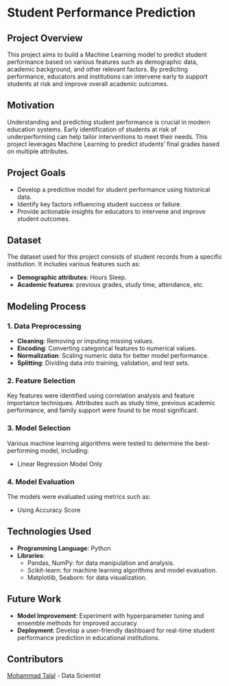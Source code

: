 
   <body>
    <h1>Student Performance Prediction</h1>

  <h2>Project Overview</h2>
    <p>This project aims to build a Machine Learning model to predict student performance based on various features such as demographic data, academic background, and other relevant factors. By predicting performance, educators and institutions can intervene early to support students at risk and improve overall academic outcomes.</p>

   <h2>Motivation</h2>
    <p>Understanding and predicting student performance is crucial in modern education systems. Early identification of students at risk of underperforming can help tailor interventions to meet their needs. This project leverages Machine Learning to predict students’ final grades based on multiple attributes.</p>
    <h2>Project Goals</h2>
    <ul>
        <li>Develop a predictive model for student performance using historical data.</li>
        <li>Identify key factors influencing student success or failure.</li>
        <li>Provide actionable insights for educators to intervene and improve student outcomes.</li>
    </ul>
    <h2>Dataset</h2>
    <p>The dataset used for this project consists of student records from a specific institution. It includes various features such as:</p>
    <ul>
        <li><strong>Demographic attributes</strong>:  Hours Sleep.</li>
        <li><strong>Academic features</strong>: previous grades, study time, attendance, etc.</li>
    </ul>
   
   <h2>Modeling Process</h2>

  <h3>1. Data Preprocessing</h3>
   <ul>
        <li><strong>Cleaning</strong>: Removing or imputing missing values.</li>
        <li><strong>Encoding</strong>: Converting categorical features to numerical values.</li>
        <li><strong>Normalization</strong>: Scaling numeric data for better model performance.</li>
        <li><strong>Splitting</strong>: Dividing data into training, validation, and test sets.</li>
    </ul>

  <h3>2. Feature Selection</h3>
  <p>Key features were identified using correlation analysis and feature importance techniques. Attributes such as study time, previous academic performance, and family support were found to be most significant.</p>

   <h3>3. Model Selection</h3>
    <p>Various machine learning algorithms were tested to determine the best-performing model, including:</p>
  <ul>
       <li>Linear Regression Model Only</li>
  </ul>

  <h3>4. Model Evaluation</h3>
  <p>The models were evaluated using metrics such as:</p>
   <ul>
        <li>Using Accuracy Score</li>
    </ul>

  <h2>Technologies Used</h2>
    <ul>
        <li><strong>Programming Language</strong>: Python</li>
        <li><strong>Libraries</strong>:
            <ul>
                <li>Pandas, NumPy: for data manipulation and analysis.</li>
                <li>Scikit-learn: for machine learning algorithms and model evaluation.</li>
                <li>Matplotlib, Seaborn: for data visualization.</li>
            </ul>
        </li>
   </ul>

 
  <h2>Future Work</h2>
   <ul>
        <li><strong>Model Improvement</strong>: Experiment with hyperparameter tuning and ensemble methods for improved accuracy.</li>
        <li><strong>Deployment</strong>: Develop a user-friendly dashboard for real-time student performance prediction in educational institutions.</li>
  </ul>

   <h2>Contributors</h2>
   <p><a href="https://github.com/mohammadtalalai">Mohammad Talal</a> - Data Scientist</p>

</body>
</html>
